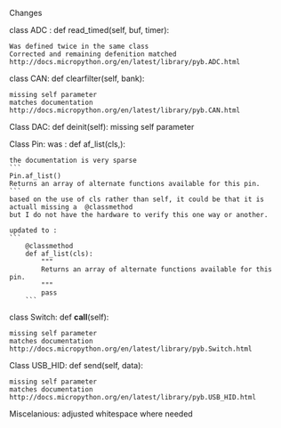 Changes 

class ADC : 
    def read_timed(self, buf, timer):

    Was defined twice in the same class
    Corrected and remaining defenition matched http://docs.micropython.org/en/latest/library/pyb.ADC.html

class CAN:
    def clearfilter(self, bank):

    missing self parameter 
    matches documentation http://docs.micropython.org/en/latest/library/pyb.CAN.html

Class DAC:
    def deinit(self):
    missing self parameter 

Class Pin:
    was : def af_list(cls,):
    
    the documentation is very sparse 
    ```
    Pin.af_list()
    Returns an array of alternate functions available for this pin.
    ```
    based on the use of cls rather than self, it could be that it is actuall missing a  @classmethod
    but I do not have the hardware to verify this one way or another.

    updated to :
    ```
        @classmethod
        def af_list(cls):
            """
            Returns an array of alternate functions available for this pin.
            """
            pass
        ``` 

class Switch:
    def __call__(self):

    missing self parameter 
    matches documentation http://docs.micropython.org/en/latest/library/pyb.Switch.html

Class USB_HID: 
    def send(self, data):

    missing self parameter 
    matches documentation http://docs.micropython.org/en/latest/library/pyb.USB_HID.html

Miscelanious:
    adjusted whitespace where needed

